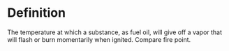 # Definition

The temperature at which a substance, as fuel oil, will give off a vapor
that will flash or burn momentarily when ignited. Compare fire point.

